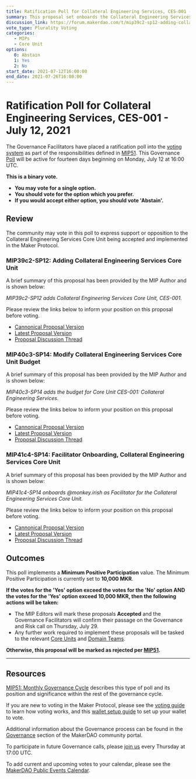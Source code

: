 ```yaml
---
title: Ratification Poll for Collateral Engineering Services, CES-001 - July 12, 2021
summary: This proposal set onboards the Collateral Engineering Services Core Unit, whose mission is to scale the Dai supply and manage the product collateral lifecycle.
discussion_link: https://forum.makerdao.com/t/mip39c2-sp12-adding-collateral-engineering-services-core-unit/8037
vote_type: Plurality Voting
categories:
   - MIPs
   - Core Unit
options:
   0: Abstain
   1: Yes
   2: No
start_date: 2021-07-12T16:00:00
end_date: 2021-07-26T16:00:00
---
```

# Ratification Poll for Collateral Engineering Services, CES-001 - July 12, 2021

The Governance Facilitators have placed a ratification poll into the [voting system](https://vote.makerdao.com/polling) as part of the responsibilities defined in [MIP51](https://mips.makerdao.com/mips/details/MIP51). This Governance [Poll](https://community-development.makerdao.com/en/learn/governance/on-chain-gov) will be active for fourteen days beginning on Monday, July 12 at 16:00 UTC.

**This is a binary vote.** 
- **You may vote for a single option.** 
- **You should vote for the option which you prefer.**
- **If you would accept either option, you should vote 'Abstain'.**

## Review

The community may vote in this poll to express support or opposition to the Collateral Engineering Services Core Unit being accepted and implemented in the Maker Protocol.

### MIP39c2-SP12: Adding Collateral Engineering Services Core Unit

A brief summary of this proposal has been provided by the MIP Author and is shown below:

*MIP39c2-SP12 adds Collateral Engineering Services Core Unit, CES-001.*

Please review the links below to inform your position on this proposal before voting.
* [Cannonical Proposal Version](https://github.com/makerdao/mips/blob/19ebb8ebff144de950fbead4801813f99036c1ce/MIP39/MIP39c2-Subproposals/MIP39c2-SP12.md)
* [Latest Proposal Version](https://mips.makerdao.com/mips/details/MIP39c2SP12)
* [Proposal Discussion Thread](https://forum.makerdao.com/t/mip39c2-sp12-adding-collateral-engineering-services-core-unit/8037)

### MIP40c3-SP14: Modify Collateral Engineering Services Core Unit Budget

A brief summary of this proposal has been provided by the MIP Author and is shown below:

*MIP40c3-SP14 adds the budget for Core Unit CES-001: Collateral Engineering Services.*

Please review the links below to inform your position on this proposal before voting.
* [Cannonical Proposal Version](https://github.com/makerdao/mips/blob/19ebb8ebff144de950fbead4801813f99036c1ce/MIP40/MIP40c3-Subproposals/MIP40c3-SP14.md)
* [Latest Proposal Version](https://mips.makerdao.com/mips/details/MIP40c3SP14)
* [Proposal Discussion Thread](https://forum.makerdao.com/t/mip40c3-sp14-modify-collateral-engineering-services-core-unit-budget/8038)

### MIP41c4-SP14: Facilitator Onboarding, Collateral Engineering Services Core Unit

A brief summary of this proposal has been provided by the MIP Author and is shown below:

*MIP41c4-SP14 onboards @monkey.irish as Facilitator for the Collateral Engineering Services Core Unit.*

Please review the links below to inform your position on this proposal before voting.
* [Cannonical Proposal Version](https://github.com/makerdao/mips/blob/19ebb8ebff144de950fbead4801813f99036c1ce/MIP41/MIP41c4-Subproposals/MIP41c4-SP14.md)
* [Latest Proposal Version](https://mips.makerdao.com/mips/details/MIP41c4SP14)
* [Proposal Discussion Thread](https://forum.makerdao.com/t/mip41c4-sp14-facilitator-onboarding-collateral-engineering-services-core-unit/8039)

## Outcomes

This poll implements a **Minimum Positive Participation** value. The Minimum Positive Participation is currently set to **10,000 MKR**.

**If the votes for the 'Yes' option exceed the votes for the 'No' option AND the votes for the 'Yes' option exceed 10,000 MKR, then the following actions will be taken:**
* The MIP Editors will mark these proposals **Accepted** and the Governance Facilitators will confirm their passage on the Governance and Risk call on Thursday, July 29. 
* Any further work required to implement these proposals will be tasked to the relevant [Core Units](https://mips.makerdao.com/mips/details/MIP38#mip38c2-core-unit-state) and [Domain Teams](https://mips.makerdao.com/mips/details/MIP7#mip7c2-the-current-domain-roles-list).

**Otherwise, this proposal will be marked as rejected per [MIP51](https://mips.makerdao.com/mips/details/MIP51#mip51c2-ratification-poll).**

---

## Resources

[MIP51: Monthly Governance Cycle](https://mips.makerdao.com/mips/details/MIP51) describes this type of poll and its position and significance within the rest of the governance cycle.

If you are new to voting in the Maker Protocol, please see the [voting guide](https://community-development.makerdao.com/en/learn/governance/how-voting-works/) to learn how voting works, and this [wallet setup guide](https://community-development.makerdao.com/en/learn/governance/voting-setup/) to set up your wallet to vote.

Additional information about the Governance process can be found in the [Governance](https://community-development.makerdao.com/en/learn/governance) section of the MakerDAO community portal.

To participate in future Governance calls, please [join us](https://github.com/makerdao/community/tree/master/governance/governance-and-risk-meetings) every Thursday at 17:00 UTC.

To add current and upcoming votes to your calendar, please see the [MakerDAO Public Events Calendar](https://calendar.google.com/calendar/embed?src=makerdao.com_3efhm2ghipksegl009ktniomdk%40group.calendar.google.com&ctz=UTC&mode=week&showCalendars=0&showPrint=0).
